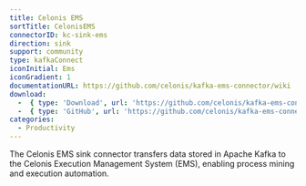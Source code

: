 ```yaml
---
title: Celonis EMS
sortTitle: CelonisEMS
connectorID: kc-sink-ems
direction: sink
support: community
type: kafkaConnect
iconInitial: Ems
iconGradient: 1
documentationURL: https://github.com/celonis/kafka-ems-connector/wiki
download:
  -  { type: 'Download', url: 'https://github.com/celonis/kafka-ems-connector/releases' }
  -  { type: 'GitHub', url: 'https://github.com/celonis/kafka-ems-connector/' }
categories:
  - Productivity
---
```

The Celonis EMS sink connector transfers data stored in Apache Kafka to the Celonis Execution Management System (EMS), enabling process mining and execution automation.
